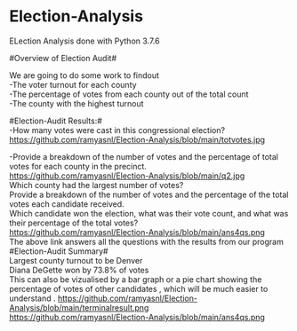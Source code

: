 # Election-Analysis
ELection Analysis done with Python 3.7.6<br/>

#Overview of Election Audit#<br/>

We are going to do some work to findout<br/>
-The voter turnout for each county<br/>
-The percentage of votes from each county out of the total count<br/>
-The county with the highest turnout<br/>

#Election-Audit Results:#<br/>
-How many votes were cast in this congressional election?
  https://github.com/ramyasnl/Election-Analysis/blob/main/totvotes.jpg       <br/>

-Provide a breakdown of the number of votes and the percentage of total votes for each county in the precinct.<br/>
https://github.com/ramyasnl/Election-Analysis/blob/main/q2.jpg<br/>
Which county had the largest number of votes?<br/>
Provide a breakdown of the number of votes and the percentage of the total votes each candidate received.<br/>
Which candidate won the election, what was their vote count, and what was their percentage of the total votes?<br/>
 https://github.com/ramyasnl/Election-Analysis/blob/main/ans4qs.png  <br/>
The above link answers all the questions with the results from our program<br/>
#Election-Audit Summary#<br/>
Largest county turnout to be Denver<br/>
Diana DeGette won by 73.8% of votes<br/>
This can also be vizualised by a bar graph or a pie chart showing the percentage of votes of other candidates , which will be much easier to understand .
https://github.com/ramyasnl/Election-Analysis/blob/main/terminalresult.png <br/>
 https://github.com/ramyasnl/Election-Analysis/blob/main/ans4qs.png  <br/>
